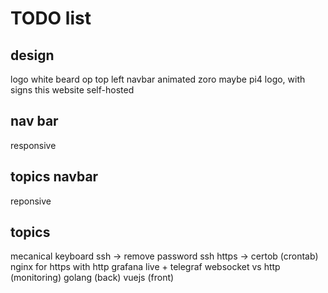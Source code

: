 # TODO list

## design
logo white beard op top left navbar
animated zoro
maybe pi4 logo, with signs this website self-hosted

## nav bar
responsive

## topics navbar
reponsive

## topics
mecanical keyboard
ssh -> remove password ssh
https -> certob (crontab)
nginx for https with http
grafana live + telegraf websocket vs http (monitoring)
golang (back)
vuejs (front)